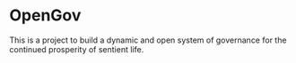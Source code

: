 OpenGov
=======
This is a project to build a dynamic and open system of governance for the continued prosperity of sentient life.
